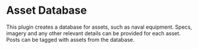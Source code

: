 Asset Database
====================
This plugin creates a database for assets, such as naval equipment. Specs, imagery and any other relevant details can be provided for each asset. Posts can be tagged with assets from the database.
